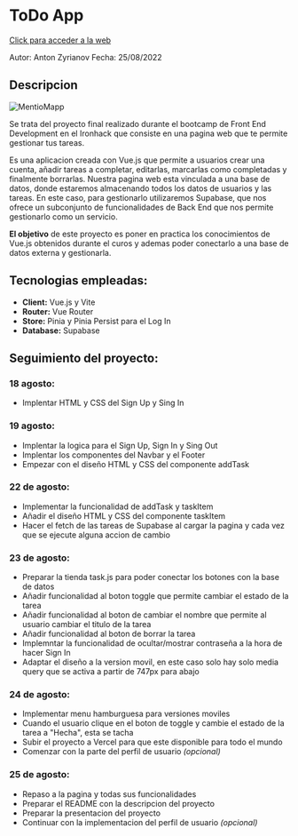# [](https://github.com/zantonz/final-project/blob/master/README.md)ToDo App

[Click para acceder a la web](https://todo-zantonz.vercel.app/)

Autor: Anton Zyrianov
Fecha: 25/08/2022

## Descripcion

![MentioMapp](https://pbs.twimg.com/profile_images/910620300252913666/ScaqKi-5_400x400.jpg)

Se trata del proyecto final realizado durante el bootcamp de Front End Development en el Ironhack que consiste en una pagina web que te permite gestionar tus tareas.

Es una aplicacion creada con Vue.js que permite a usuarios crear una cuenta, añadir tareas a completar, editarlas, marcarlas como completadas y finalmente borrarlas. Nuestra pagina web esta vinculada a una base de datos, donde estaremos almacenando todos los datos de usuarios y las tareas. En este caso, para gestionarlo utilizaremos Supabase, que nos ofrece un subconjunto de funcionalidades de Back End que nos permite gestionarlo como un servicio.

__El objetivo__ de este proyecto es poner en practica los conocimientos de Vue.js obtenidos durante el curos y ademas poder conectarlo a una base de datos externa y gestionarla.

## Tecnologias empleadas:

* __Client:__ Vue.js y Vite
* __Router:__ Vue Router
* __Store:__ Pinia y Pinia Persist para el Log In
* __Database:__ Supabase

## Seguimiento del proyecto:

### 18 agosto:
* Implentar HTML y CSS del Sign Up y Sing In

### 19 agosto:
* Implentar la logica para el Sign Up, Sign In y Sing Out
* Implentar los componentes del Navbar y el Footer
* Empezar con el diseño HTML y CSS del componente addTask

### 22 de agosto:
* Implementar la funcionalidad de addTask y taskItem
* Añadir el diseño HTML y CSS del componente taskItem
* Hacer el fetch de las tareas de Supabase al cargar la pagina y cada vez que se ejecute alguna accion de cambio

### 23 de agosto:
* Preparar la tienda task.js para poder conectar los botones con la base de datos
* Añadir funcionalidad al boton toggle que permite cambiar el estado de la tarea
* Añadir funcionalidad al boton de cambiar el nombre que permite al usuario cambiar el titulo de la tarea
* Añadir funcionalidad al boton de borrar la tarea
* Implemntar la funcionalidad de ocultar/mostrar contraseña a la hora de hacer Sign In
* Adaptar el diseño a la version movil, en este caso solo hay solo media query que se activa a partir de 747px para abajo

### 24 de agosto:
* Implementar menu hamburguesa para versiones moviles
* Cuando el usuario clique en el boton de toggle y cambie el estado de la tarea a "Hecha", esta se tacha
* Subir el proyecto a Vercel para que este disponible para todo el mundo
* Comenzar con la parte del perfil de usuario _(opcional)_

### 25 de agosto:
* Repaso a la pagina y todas sus funcionalidades
* Preparar el README con la descripcion del proyecto
* Preparar la presentacion del proyecto
* Continuar con la implementacion del perfil de usuario _(opcional)_
